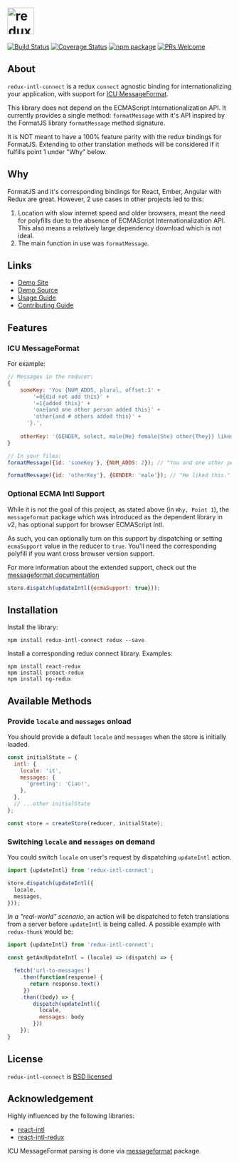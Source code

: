 # <img src="https://yeojz.github.io/redux-intl-connect/static/media/icon-with-text.0f6ad008.svg" alt="redux-intl-connect" height="60" />

[![Build Status][build-badge]][build-link]
[![Coverage Status][coveralls-badge]][coveralls-link]
[![npm package][npm-badge]][npm-link]
[![PRs Welcome][pr-welcome-badge]][pr-welcome-badge]

## About
`redux-intl-connect` is a redux `connect` agnostic binding for internationalizing your application, with support for [ICU MessageFormat](http://userguide.icu-project.org/formatparse/messages).

This library does not depend on the ECMAScript Internationalization API. It currently provides a single method: `formatMessage` with it's API inspired by the FormatJS library `formatMessage` method signature.

It is NOT meant to have a 100% feature parity with the redux bindings for FormatJS. Extending to other translation methods will be considered if it fulfills point 1 under "Why" below.

## Why
FormatJS and it's corresponding bindings for React, Ember, Angular with Redux are great. However, 2 use cases in other projects led to this:

 1. Location with slow internet speed and older browsers, meant the need for polyfills due to the absence of ECMAScript Internationalization API. This also means a relatively large dependency download which is not ideal.
 1. The main function in use was `formatMessage`.

## Links

 - [Demo Site](https://yeojz.github.io/redux-intl-connect)
 - [Demo Source](https://github.com/yeojz/redux-intl-connect/tree/master/site)
 - [Usage Guide](./docs/react.md)
 - [Contributing Guide](./CONTRIBUTING.md)

## Features

### ICU MessageFormat

For example:

```js
// Messages in the reducer:
{
    someKey: 'You {NUM_ADDS, plural, offset:1' +
        '=0{did not add this}' +
        '=1{added this}' +
        'one{and one other person added this}' +
        'other{and # others added this}' +
      '}.',
      
    otherKey: '{GENDER, select, male{He} female{She} other{They}} liked this.'
}

// In your files:
formatMessage({id: 'someKey'}, {NUM_ADDS: 2}); // "You and one other person added this."

formatMessage({id: 'otherKey'}, {GENDER: 'male'}); // "He liked this."
```

### Optional ECMA Intl Support

While it is not the goal of this project, as stated above (in `Why, Point 1`), the `messageformat` package which was introduced as the dependent library in v2, has optional support for browser ECMAScript Intl.

As such, you can optionally turn on this support by dispatching or setting `ecmaSupport` value in the reducer to `true`. You'll need the corresponding polyfill if you want cross browser version support.

For more information about the extended support, check out the [messageformat documentation](https://messageformat.github.io/guide/)

```js
store.dispatch(updateIntl({ecmaSupport: true}));
```

## Installation

Install the library:

```
npm install redux-intl-connect redux --save
```

Install a corresponding redux connect library. Examples:

```
npm install react-redux
npm install preact-redux
npm install ng-redux
```

## Available Methods

### Provide `locale` and `messages` onload

You should provide a default `locale` and `messages` when the store is initially loaded.

```js
const initialState = {
  intl: {
    locale: 'it',
    messages: {
      'greeting': 'Ciao!',
    },
  },
  // ...other initialState
};

const store = createStore(reducer, initialState);
```

### Switching `locale` and `messages` on demand

You could switch `locale` on user's request by dispatching `updateIntl` action.

```js
import {updateIntl} from 'redux-intl-connect';

store.dispatch(updateIntl({
  locale,
  messages,
}));
```

*In a "real-world" scenario*, an action will be dispatched to fetch translations from a server before `updateIntl` is being called. A possible example with `redux-thunk` would be:

```js
import {updateIntl} from 'redux-intl-connect';

const getAndUpdateIntl = (locale) => (dispatch) => {

  fetch('url-to-messages')
    .then(function(response) {
       return response.text()
     })
    .then((body) => {
        dispatch(updateIntl({
          locale,
          messages: body
        }))
    });
}
```

## License

`redux-intl-connect` is [BSD licensed](./LICENSE)

## Acknowledgement

Highly influenced by the following libraries:

- [react-intl](https://github.com/yahoo/react-intl)
- [react-intl-redux](https://github.com/ratson/react-intl-redux)

ICU MessageFormat parsing is done via [messageformat](https://github.com/messageformat/messageformat.js) package.

[npm-badge]: https://img.shields.io/npm/v/redux-intl-connect.svg?style=flat-square
[npm-link]: https://www.npmjs.com/package/redux-intl-connect

[build-badge]: https://img.shields.io/travis/yeojz/redux-intl-connect.svg?style=flat-square
[build-link]: https://travis-ci.org/yeojz/redux-intl-connect

[coveralls-badge]: https://img.shields.io/coveralls/yeojz/redux-intl-connect.svg?style=flat-square
[coveralls-link]: https://coveralls.io/github/yeojz/redux-intl-connect

[pr-welcome-badge]: https://img.shields.io/badge/PRs-Welcome-ff69b4.svg?style=flat-square
[pr-welcome-link]: https://github.com/yeojz/redux-intl-connect/blob/master/CONTRIBUTING.md
